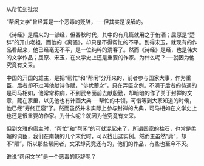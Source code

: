 从帮忙到扯淡

  

“帮闲文学”曾经算是一个恶毒的贬辞，──但其实是误解的。

《诗经》是后来的一部经，但春秋时代，其中的有几篇就用之于侑酒；屈原是“楚辞”的开山老祖，而他的《离骚》，却只是不得帮忙的不平。到得宋玉，就现有的作品看起来，他已经毫无不平，是一位纯粹的清客了。然而《诗经》是经，也是伟大的文学作品；屈原、宋玉，在文学史上还是重要的作家。为什么呢？──就因为他究竟有文采。

中国的开国的雄主，是把“帮忙”和“帮闲”分开来的，前者参与国家大事，作为重臣，后者却不过叫他献诗作赋，“俳优蓄之”，只在弄臣之例。不满于后者的待遇的是司马相如，他常常称病，不到武帝面前去献殷勤，却暗暗的作了关于封禅的文章，藏在家里，以见他也有计画大典──帮忙的本领，可惜等到大家知道的时候，他已经“寿终正寝”了。然而虽然并未实际上参与封禅的大典，司马相如在文学史上也还是很重要的作家。为什么呢？就因为他究竟有文采。

但到文雅的庸主时，“帮忙”和“帮闲”的可就混起来了，所谓国家的柱石，也常是柔媚的词臣，我们在南朝的几个末代时，可以找出这实例。然而主虽然“庸”，却不“陋”，所以那些帮闲者，文采却究竟还有的，他们的作品，有些也至今不灭。

谁说“帮闲文学”是一个恶毒的贬辞呢？